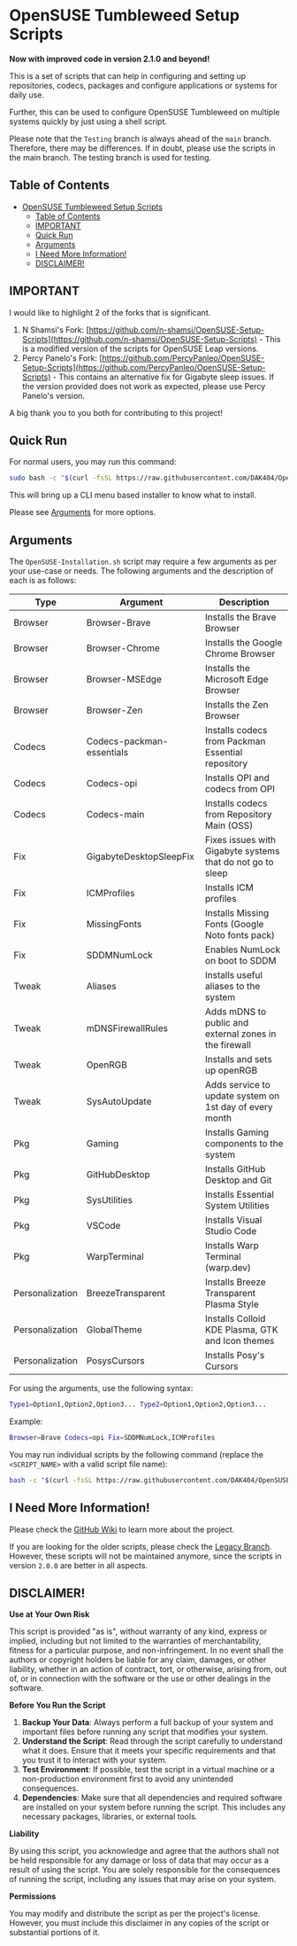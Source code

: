 # OpenSUSE Tumbleweed Setup Scripts

**Now with improved code in version 2.1.0 and beyond!**

This is a set of scripts that can help in configuring and setting up repositories, codecs, packages and configure applications or systems for daily use.

Further, this can be used to configure OpenSUSE Tumbleweed on multiple systems quickly by just using a shell script.

Please note that the `Testing` branch is always ahead of the `main` branch. Therefore, there may be differences. If in doubt, please use the scripts in the main branch. The testing branch is used for testing.

## Table of Contents

- [OpenSUSE Tumbleweed Setup Scripts](#opensuse-tumbleweed-setup-scripts)
  - [Table of Contents](#table-of-contents)
  - [IMPORTANT](#important)
  - [Quick Run](#quick-run)
  - [Arguments](#arguments)
  - [I Need More Information!](#i-need-more-information)
  - [DISCLAIMER!](#disclaimer)

## IMPORTANT

I would like to highlight 2 of the forks that is significant.

1. N Shamsi's Fork: [https://github.com/n-shamsi/OpenSUSE-Setup-Scripts](https://github.com/n-shamsi/OpenSUSE-Setup-Scripts) - This is a modified version of the scripts for OpenSUSE Leap versions.
2. Percy Panelo's Fork: [https://github.com/PercyPanleo/OpenSUSE-Setup-Scripts](https://github.com/PercyPanleo/OpenSUSE-Setup-Scripts) - This contains an alternative fix for Gigabyte sleep issues. If the version provided does not work as expected, please use Percy Panelo's version.

A big thank you to you both for contributing to this project!

## Quick Run

For normal users, you may run this command:

```bash
sudo bash -c "$(curl -fsSL https://raw.githubusercontent.com/DAK404/OpenSUSE-Setup-Scripts/main/OpenSUSE_Installation.sh)"
```

This will bring up a CLI menu based installer to know what to install.

Please see [Arguments](README.MD#arguments) for more options.

## Arguments

The `OpenSUSE-Installation.sh` script may require a few arguments as per your use-case or needs. The following arguments and the description of each is as follows:

| Type            | Argument                  | Description                                                |
| --------------- | ------------------------- | ---------------------------------------------------------- |
| Browser         | Browser-Brave             | Installs the Brave Browser                                 |
| Browser         | Browser-Chrome            | Installs the Google Chrome Browser                         |
| Browser         | Browser-MSEdge            | Installs the Microsoft Edge Browser                        |
| Browser         | Browser-Zen               | Installs the Zen Browser                                   |
| Codecs          | Codecs-packman-essentials | Installs codecs from Packman Essential repository          |
| Codecs          | Codecs-opi                | Installs OPI and codecs from OPI                           |
| Codecs          | Codecs-main               | Installs codecs from Repository Main (OSS)                 |
| Fix             | GigabyteDesktopSleepFix   | Fixes issues with Gigabyte systems that do not go to sleep |
| Fix             | ICMProfiles               | Installs ICM profiles                                      |
| Fix             | MissingFonts              | Installs Missing Fonts (Google Noto fonts pack)            |
| Fix             | SDDMNumLock               | Enables NumLock on boot to SDDM                            |
| Tweak           | Aliases                   | Installs useful aliases to the system                      |
| Tweak           | mDNSFirewallRules         | Adds mDNS to public and external zones in the firewall     |
| Tweak           | OpenRGB                   | Installs and sets up openRGB                               |
| Tweak           | SysAutoUpdate             | Adds service to update system on 1st day of every month    |
| Pkg             | Gaming                    | Installs Gaming components to the system                   |
| Pkg             | GitHubDesktop             | Installs GitHub Desktop and Git                            |
| Pkg             | SysUtilities              | Installs Essential System Utilities                        |
| Pkg             | VSCode                    | Installs Visual Studio Code                                |
| Pkg             | WarpTerminal              | Installs Warp Terminal (warp.dev)                          |
| Personalization | BreezeTransparent         | Installs Breeze Transparent Plasma Style                   |
| Personalization | GlobalTheme               | Installs Colloid KDE Plasma, GTK and Icon themes           |
| Personalization | PosysCursors              | Installs Posy's Cursors                                    |


For using the arguments, use the following syntax:

```bash
Type1=Option1,Option2,Option3... Type2=Option1,Option2,Option3...
```
Example:

```bash
Browser=Brave Codecs=opi Fix=SDDMNumLock,ICMProfiles
```

You may run individual scripts by the following command (replace the `<SCRIPT_NAME>` with a valid script file name):

```bash
bash -c "$(curl -fsSL https://raw.githubusercontent.com/DAK404/OpenSUSE-Setup-Scripts/main/<SCRIPT_NAME>.sh)"
```

## I Need More Information!

Please check the [GitHub Wiki](https://github.com/DAK404/OpenSUSE-Setup-Scripts/wiki) to learn more about the project.

If you are looking for the older scripts, please check the [Legacy Branch](https://github.com/DAK404/OpenSUSE-Setup-Scripts/tree/Legacy). However, these scripts will not be maintained anymore, since the scripts in version `2.0.0` are better in all aspects.

## DISCLAIMER!

**Use at Your Own Risk**

This script is provided "as is", without warranty of any kind, express or implied, including but not limited to the warranties of merchantability, fitness for a particular purpose, and non-infringement. In no event shall the authors or copyright holders be liable for any claim, damages, or other liability, whether in an action of contract, tort, or otherwise, arising from, out of, or in connection with the software or the use or other dealings in the software.

**Before You Run the Script**

1. **Backup Your Data**: Always perform a full backup of your system and important files before running any script that modifies your system.
2. **Understand the Script**: Read through the script carefully to understand what it does. Ensure that it meets your specific requirements and that you trust it to interact with your system.
3. **Test Environment**: If possible, test the script in a virtual machine or a non-production environment first to avoid any unintended consequences.
4. **Dependencies**: Make sure that all dependencies and required software are installed on your system before running the script. This includes any necessary packages, libraries, or external tools.

**Liability**

By using this script, you acknowledge and agree that the authors shall not be held responsible for any damage or loss of data that may occur as a result of using the script. You are solely responsible for the consequences of running the script, including any issues that may arise on your system.

**Permissions**

You may modify and distribute the script as per the project's license. However, you must include this disclaimer in any copies of the script or substantial portions of it.
